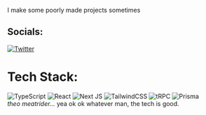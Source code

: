 I make some poorly made projects sometimes

## Socials:
[![Twitter](https://img.shields.io/badge/Twitter-%231DA1F2.svg?logo=Twitter&logoColor=white)](https://twitter.com/ethanniser) 

# Tech Stack:
![TypeScript](https://img.shields.io/badge/typescript-%23007ACC.svg?style=for-the-badge&logo=typescript&logoColor=white) ![React](https://img.shields.io/badge/react-%2320232a.svg?style=for-the-badge&logo=react&logoColor=%2361DAFB) ![Next JS](https://img.shields.io/badge/Next-black?style=for-the-badge&logo=next.js&logoColor=white) ![TailwindCSS](https://img.shields.io/badge/tailwindcss-%2338B2AC.svg?style=for-the-badge&logo=tailwind-css&logoColor=white) ![tRPC](https://img.shields.io/badge/-tRPC-000?style=for-the-badge&logo=trpc&logoColor=white&color=blue) ![Prisma](https://img.shields.io/badge/-Prisma-000?style=for-the-badge&logo=prisma&logoColor=black&color=white) \
*theo meatrider...* yea ok ok whatever man, the tech is good.
